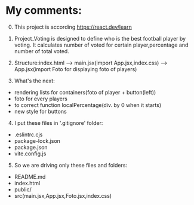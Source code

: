 # My comments:
0. This project  is according https://react.dev/learn 

1. Project_Voting is designed to define who is the best football player by voting.
   It calculates number of voted for certain player,percentage and number of total voted.

2. Structure:index.html --> main.jsx(import App.jsx,index.css) --> App.jsx(import Foto for displaying foto of players)

3. What's the next: 
- rendering lists for containers(foto of player + button(left))
- foto for every players
- to correct function localPercentage(div. by 0 when it starts)
- new style for buttons 

4. I put these files in '.gitignore' folder:
-    .eslintrc.cjs
-    package-lock.json
-    package.json
-    vite.config.js


5. So we are driving only these files and folders: 
-	README.md
-	index.html
-	public/
-   src(main.jsx,App.jsx,Foto.jsx,index.css)                   



